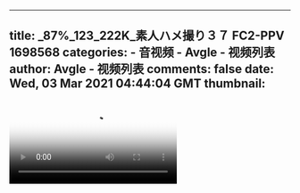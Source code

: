 
---
title: _87%_123_222K_素人ハメ撮り３７ FC2-PPV 1698568
categories: 
    - 音视频
    - Avgle - 视频列表
author: Avgle - 视频列表
comments: false
date: Wed, 03 Mar 2021 04:44:04 GMT
thumbnail: 
---

<div>   
<video controls loop poster="https://static-clst.avgle.com/videos/tmb15/495733/1.jpg" src="https://static-clst.avgle.com/videos/tmb15/495733/preview.mp4"></video>  
</div>
            